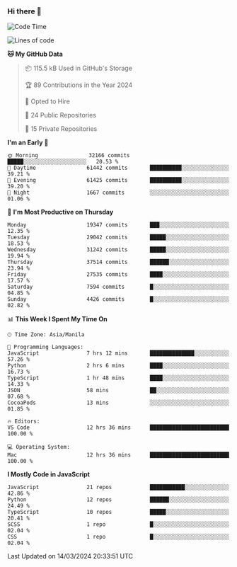 ### Hi there 👋

<!--START_SECTION:waka-->
![Code Time](http://img.shields.io/badge/Code%20Time-621%20hrs%2012%20mins-blue)

![Lines of code](https://img.shields.io/badge/From%20Hello%20World%20I%27ve%20Written-62.5%20million%20lines%20of%20code-blue)

**🐱 My GitHub Data** 

> 📦 115.5 kB Used in GitHub's Storage 
 > 
> 🏆 89 Contributions in the Year 2024
 > 
> 💼 Opted to Hire
 > 
> 📜 24 Public Repositories 
 > 
> 🔑 15 Private Repositories 
 > 
**I'm an Early 🐤** 

```text
🌞 Morning                32166 commits       █████░░░░░░░░░░░░░░░░░░░░   20.53 % 
🌆 Daytime                61442 commits       ██████████░░░░░░░░░░░░░░░   39.21 % 
🌃 Evening                61425 commits       ██████████░░░░░░░░░░░░░░░   39.20 % 
🌙 Night                  1667 commits        ░░░░░░░░░░░░░░░░░░░░░░░░░   01.06 % 
```
📅 **I'm Most Productive on Thursday** 

```text
Monday                   19347 commits       ███░░░░░░░░░░░░░░░░░░░░░░   12.35 % 
Tuesday                  29042 commits       █████░░░░░░░░░░░░░░░░░░░░   18.53 % 
Wednesday                31242 commits       █████░░░░░░░░░░░░░░░░░░░░   19.94 % 
Thursday                 37514 commits       ██████░░░░░░░░░░░░░░░░░░░   23.94 % 
Friday                   27535 commits       ████░░░░░░░░░░░░░░░░░░░░░   17.57 % 
Saturday                 7594 commits        █░░░░░░░░░░░░░░░░░░░░░░░░   04.85 % 
Sunday                   4426 commits        █░░░░░░░░░░░░░░░░░░░░░░░░   02.82 % 
```


📊 **This Week I Spent My Time On** 

```text
🕑︎ Time Zone: Asia/Manila

💬 Programming Languages: 
JavaScript               7 hrs 12 mins       ██████████████░░░░░░░░░░░   57.26 % 
Python                   2 hrs 6 mins        ████░░░░░░░░░░░░░░░░░░░░░   16.73 % 
TypeScript               1 hr 48 mins        ████░░░░░░░░░░░░░░░░░░░░░   14.33 % 
JSON                     58 mins             ██░░░░░░░░░░░░░░░░░░░░░░░   07.68 % 
CocoaPods                13 mins             ░░░░░░░░░░░░░░░░░░░░░░░░░   01.85 % 

🔥 Editors: 
VS Code                  12 hrs 36 mins      █████████████████████████   100.00 % 

💻 Operating System: 
Mac                      12 hrs 36 mins      █████████████████████████   100.00 % 
```

**I Mostly Code in JavaScript** 

```text
JavaScript               21 repos            ███████████░░░░░░░░░░░░░░   42.86 % 
Python                   12 repos            ██████░░░░░░░░░░░░░░░░░░░   24.49 % 
TypeScript               10 repos            █████░░░░░░░░░░░░░░░░░░░░   20.41 % 
SCSS                     1 repo              █░░░░░░░░░░░░░░░░░░░░░░░░   02.04 % 
CSS                      1 repo              █░░░░░░░░░░░░░░░░░░░░░░░░   02.04 % 
```




 Last Updated on 14/03/2024 20:33:51 UTC
<!--END_SECTION:waka-->
